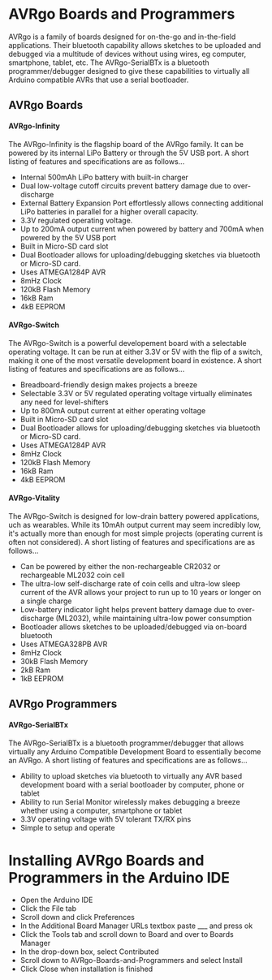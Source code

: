# AVRgo Boards and Programmers
AVRgo is a family of boards designed for on-the-go and in-the-field applications. Their bluetooth capability allows sketches to be uploaded and debugged via a multitude of devices without using wires, eg computer, smartphone, tablet, etc. The AVRgo-SerialBTx is a bluetooth programmer/debugger designed to give these capabilities to virtually all Arduino compatible AVRs that use a serial bootloader.

## AVRgo Boards
#### AVRgo-Infinity
The AVRgo-Infinity is the flagship board of the AVRgo family. It can be powered by its internal LiPo Battery or through the 5V USB port. A short listing of features and specifications are as follows...
- Internal 500mAh LiPo battery with built-in charger
- Dual low-voltage cutoff circuits prevent battery damage due to over-discharge
- External Battery Expansion Port effortlessly allows connecting additional LiPo batteries in parallel for a higher overall capacity.
- 3.3V regulated operating voltage.
- Up to 200mA output current when powered by battery and 700mA when powered by the 5V USB port
- Built in Micro-SD card slot 
- Dual Bootloader allows for uploading/debugging sketches via bluetooth or Micro-SD card.
- Uses ATMEGA1284P AVR
- 8mHz Clock
- 120kB Flash Memory
- 16kB Ram
- 4kB EEPROM
#### AVRgo-Switch
The AVRgo-Switch is a powerful developement board with a selectable operating voltage. It can be run at either 3.3V or 5V with the flip of a switch, making it one of the most versatile development board in existence. A short listing of features and specifications are as follows...
- Breadboard-friendly design makes projects a breeze
- Selectable 3.3V or 5V regulated operating voltage virtually eliminates any need for level-shifters
- Up to 800mA output current at either operating voltage
- Built in Micro-SD card slot 
- Dual Bootloader allows for uploading/debugging sketches via bluetooth or Micro-SD card.
- Uses ATMEGA1284P AVR
- 8mHz Clock
- 120kB Flash Memory
- 16kB Ram
- 4kB EEPROM
#### AVRgo-Vitality
The AVRgo-Switch is designed for low-drain battery powered applications, uch as wearables. While its 10mAh output current may seem incredibly low, it's actually more than enough for most simple projects (operating current is often not considered). A short listing of features and specifications are as follows...
- Can be powered by either the non-rechargeable CR2032 or rechargeable ML2032 coin cell
- The ultra-low self-discharge rate of coin cells and ultra-low sleep current of the AVR allows your project to run up to 10 years or longer on a single charge
- Low-battery indicator light helps prevent battery damage due to over-discharge (ML2032), while maintaining ultra-low power consumption
- Bootloader allows sketches to be uploaded/debugged via on-board bluetooth
- Uses ATMEGA328PB AVR
- 8mHz Clock
- 30kB Flash Memory
- 2kB Ram
- 1kB EEPROM

## AVRgo Programmers
#### AVRgo-SerialBTx
The AVRgo-SerialBTx is a bluetooth programmer/debugger that allows virtually any Arduino Compatible Development Board to essentially become an AVRgo. A short listing of features and specifications are as follows...
- Ability to upload sketches via bluetooth to virtually any AVR based development board with a serial bootloader by computer, phone or tablet
- Ability to run Serial Monitor wirelessly makes debugging a breeze whether using a computer, smartphone or tablet
- 3.3V operating voltage with 5V tolerant TX/RX pins
- Simple to setup and operate

# Installing AVRgo Boards and Programmers in the Arduino IDE
- Open the Arduino IDE
- Click the File tab
- Scroll down and click Preferences
- In the Additional Board Manager URLs textbox paste ___ and press ok
- Click the Tools tab and scroll down to Board and over to Boards Manager
- In the drop-down box, select Contributed
- Scroll down to AVRgo-Boards-and-Programmers and select Install
- Click Close when installation is finished

